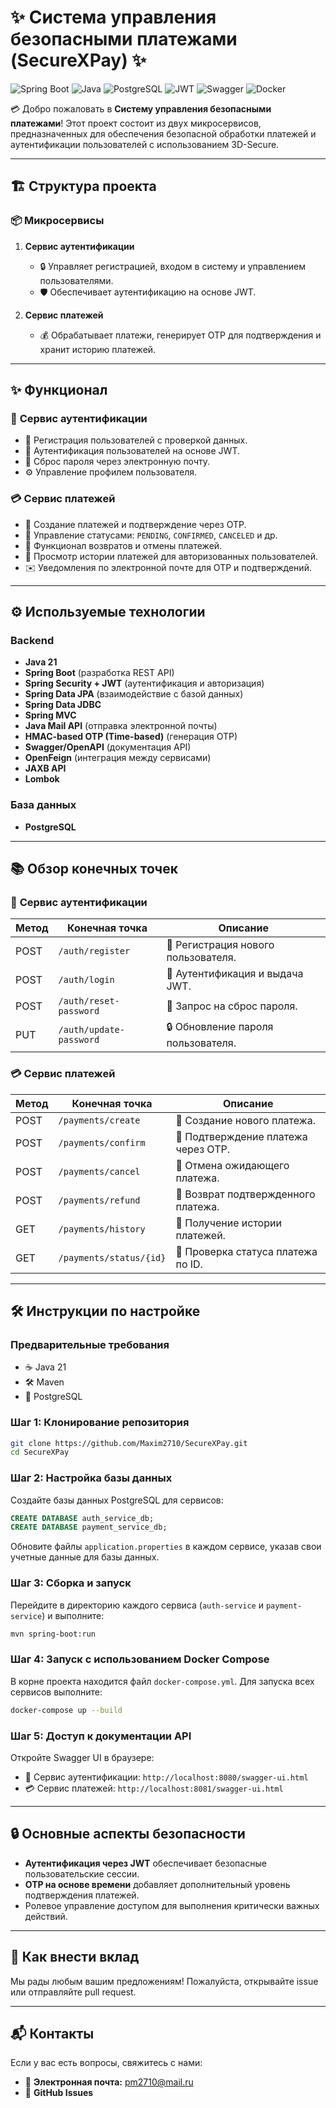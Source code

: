 # ✨ Система управления безопасными платежами (SecureXPay) ✨

![Spring Boot](https://img.shields.io/badge/Spring%20Boot-3.3.5-green) ![Java](https://img.shields.io/badge/Java-21-orange) ![PostgreSQL](https://img.shields.io/badge/PostgreSQL-16-blue) ![JWT](https://img.shields.io/badge/JWT-Secure-yellowgreen) ![Swagger](https://img.shields.io/badge/Swagger-OpenAPI-informational) ![Docker](https://img.shields.io/badge/Docker-Compose-blue)

💳 Добро пожаловать в **Систему управления безопасными платежами**! Этот проект состоит из двух микросервисов, предназначенных для обеспечения безопасной обработки платежей и аутентификации пользователей с использованием 3D-Secure.

---

## 🏗️ **Структура проекта**

### 📦 **Микросервисы**

1. **Сервис аутентификации**
   - 🔒 Управляет регистрацией, входом в систему и управлением пользователями.
   - 🛡️ Обеспечивает аутентификацию на основе JWT.

2. **Сервис платежей**
   - 💰 Обрабатывает платежи, генерирует OTP для подтверждения и хранит историю платежей.

---

## ✨ **Функционал**

### 🔑 **Сервис аутентификации**
- 📝 Регистрация пользователей с проверкой данных.
- 🔑 Аутентификация пользователей на основе JWT.
- 📧 Сброс пароля через электронную почту.
- ⚙️ Управление профилем пользователя.

### 💳 **Сервис платежей**
- 🏦 Создание платежей и подтверждение через OTP.
- 🚦 Управление статусами: `PENDING`, `CONFIRMED`, `CANCELED` и др.
- 🔄 Функционал возвратов и отмены платежей.
- 📜 Просмотр истории платежей для авторизованных пользователей.
- ✉️ Уведомления по электронной почте для OTP и подтверждений.

---

## ⚙️ **Используемые технологии**

### **Backend**
- **Java 21**
- **Spring Boot** (разработка REST API)
- **Spring Security + JWT** (аутентификация и авторизация)
- **Spring Data JPA** (взаимодействие с базой данных)
- **Spring Data JDBC**
- **Spring MVC**
- **Java Mail API** (отправка электронной почты)
- **HMAC-based OTP (Time-based)** (генерация OTP)
- **Swagger/OpenAPI** (документация API)
- **OpenFeign** (интеграция между сервисами)
- **JAXB API**
- **Lombok**

### **База данных**
- **PostgreSQL**

---

## 📚 **Обзор конечных точек**

### 🔐 **Сервис аутентификации**

| Метод  | Конечная точка         | Описание                        |
|--------|-----------------------|----------------------------------|
| POST   | `/auth/register`      | 📝 Регистрация нового пользователя.|
| POST   | `/auth/login`         | 🔑 Аутентификация и выдача JWT.    |
| POST   | `/auth/reset-password`| 📧 Запрос на сброс пароля.         |
| PUT    | `/auth/update-password`| 🔒 Обновление пароля пользователя. |

### 💳 **Сервис платежей**

| Метод  | Конечная точка           | Описание                        |
|--------|--------------------------|----------------------------------|
| POST   | `/payments/create`       | 🏦 Создание нового платежа.        |
| POST   | `/payments/confirm`      | 🔐 Подтверждение платежа через OTP.|
| POST   | `/payments/cancel`       | 🚫 Отмена ожидающего платежа.      |
| POST   | `/payments/refund`       | 🔄 Возврат подтвержденного платежа.|
| GET    | `/payments/history`      | 📜 Получение истории платежей.     |
| GET    | `/payments/status/{id}`  | 🚦 Проверка статуса платежа по ID. |

---

## 🛠️ **Инструкции по настройке**

### Предварительные требования
- ☕ Java 21
- 🛠️ Maven
- 🐘 PostgreSQL

### **Шаг 1: Клонирование репозитория**
```bash
git clone https://github.com/Maxim2710/SecureXPay.git
cd SecureXPay
```

### **Шаг 2: Настройка базы данных**
Создайте базы данных PostgreSQL для сервисов:

```sql
CREATE DATABASE auth_service_db;
CREATE DATABASE payment_service_db;
```

Обновите файлы `application.properties` в каждом сервисе, указав свои учетные данные для базы данных.

### **Шаг 3: Сборка и запуск**

Перейдите в директорию каждого сервиса (`auth-service` и `payment-service`) и выполните:

```bash
mvn spring-boot:run
```

### **Шаг 4: Запуск с использованием Docker Compose**

В корне проекта находится файл `docker-compose.yml`. Для запуска всех сервисов выполните:

```bash
docker-compose up --build
```

### **Шаг 5: Доступ к документации API**
Откройте Swagger UI в браузере:
- 🔐 Сервис аутентификации: `http://localhost:8080/swagger-ui.html`
- 💳 Сервис платежей: `http://localhost:8081/swagger-ui.html`

---

## 🔒 **Основные аспекты безопасности**
- **Аутентификация через JWT** обеспечивает безопасные пользовательские сессии.
- **OTP на основе времени** добавляет дополнительный уровень подтверждения платежей.
- Ролевое управление доступом для выполнения критически важных действий.

---

## 🤝 **Как внести вклад**
Мы рады любым вашим предложениям! Пожалуйста, открывайте issue или отправляйте pull request.

---

## 📬 **Контакты**
Если у вас есть вопросы, свяжитесь с нами:
- 📧 **Электронная почта:** pm2710@mail.ru
- 🐙 **GitHub Issues**
